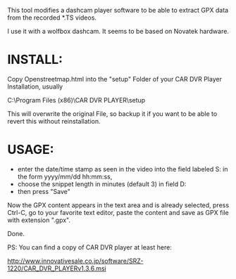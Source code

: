This tool modifies a dashcam player software to be able to extract GPX data from the recorded *.TS videos.

I use it with a wolfbox dashcam. It seems to be based on Novatek hardware.

INSTALL:
========

Copy Openstreetmap.html into the "setup" Folder of your CAR DVR Player Installation, usually

 C:\Program Files (x86)\CAR DVR PLAYER\setup

This will overwrite the original File, so backup it if you want to be able to revert this without reinstallation.

USAGE:
======

+ enter the date/time stamp as seen in the video into the field labeled S: in the form yyyy/mm/dd hh:mm:ss, 
+ choose the snippet length in minutes (default 3) in field D:
+ then press "Save"

Now the GPX content appears in the text area and is already selected, press Ctrl-C, go to your 
favorite text editor, paste the content and save as GPX file with extension ".gpx".

Done.

PS: You can find a copy of CAR DVR player at least here:

http://www.innovativesale.co.jp/software/SRZ-1220/CAR_DVR_PLAYERv1.3.6.msi
